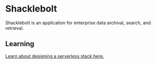 # Shacklebolt
Shacklebolt is an application for enterprise data archival, search, and retrieval.

## Learning
[Learn about designing a serverless stack here.](https://serverless-stack.com)
